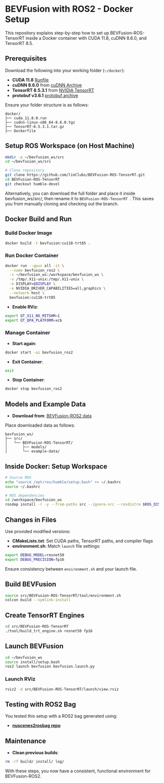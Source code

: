 # BEVFusion with ROS2 - Docker Setup

This repository explains step-by-step how to set up BEVFusion-ROS-TensorRT inside a Docker container with CUDA 11.8, cuDNN 8.6.0, and TensorRT 8.5.

## Prerequisites

Download the following into your working folder (`~/docker`):

* **CUDA 11.8** [Runfile](https://developer.nvidia.com/cuda-11-8-0-download-archive?target_os=Linux&target_arch=x86_64&Distribution=Ubuntu&target_version=22.04&target_type=runfile_local)
* **cuDNN 8.6.0** from [cuDNN Archive](https://developer.nvidia.com/rdp/cudnn-archive)
* **TensorRT 8.5.3.1** from [NVIDIA TensorRT](https://developer.nvidia.com/nvidia-tensorrt-8x-download)
* **protobuf v3.6.1** [protobuf archive](https://github.com/protocolbuffers/protobuf/archive/refs/tags/v3.6.1.tar.gz)

Ensure your folder structure is as follows:

```
docker/
├── cuda_11.8.0.run
├── cudnn-linux-x86_64-8.6.0.tgz
├── TensorRT-8.5.3.1.tar.gz
├── Dockerfile
```

## Setup ROS Workspace (on Host Machine)

```bash
mkdir -p ~/bevfusion_ws/src
cd ~/bevfusion_ws/src

# Clone repository
git clone https://github.com/linClubs/BEVFusion-ROS-TensorRT.git
cd BEVFusion-ROS-TensorRT
git checkout humble-devel
```
Alternatively, you can download the full folder and place it inside bevfusion_ws/src/, then rename it to ```BEVFusion-ROS-TensorRT ```. This saves you from manually cloning and checking out the branch.

## Docker Build and Run

### Build Docker Image

```bash
docker build -t bevfusion:cu118-trt85 .
```

### Run Docker Container

```bash
docker run --gpus all -it \
  --name bevfusion_ros2 \
  -v ~/bevfusion_ws:/workspace/bevfusion_ws \
  -v /tmp/.X11-unix:/tmp/.X11-unix \
  -e DISPLAY=$DISPLAY \
  -e NVIDIA_DRIVER_CAPABILITIES=all,graphics \
  --network host \
  bevfusion:cu118-trt85
```

* **Enable RViz**:

```bash
export QT_X11_NO_MITSHM=1
export QT_QPA_PLATFORM=xcb
```

### Manage Container

* **Start again**:

```bash
docker start -ai bevfusion_ros2
```

* **Exit Container**:

```bash
exit
```

* **Stop Container**:

```bash
docker stop bevfusion_ros2
```

## Models and Example Data

* **Download from**: [BEVFusion-ROS2 data](https://universityoflincoln-my.sharepoint.com/:f:/r/personal/26619055_students_lincoln_ac_uk/Documents/PhD%20-%20Prabuddhi%20-%202025/Reports/5%20-%20May/BEVFusion%20-%20ROS2?csf=1&web=1&e=6Mny1I)

Place downloaded data as follows:

```
bevfusion_ws/
├── src/
│   └── BEVFusion-ROS-TensorRT/
│       ├── models/
│       └── example-data/
```

## Inside Docker: Setup Workspace

```bash
# Source ROS
echo "source /opt/ros/humble/setup.bash" >> ~/.bashrc
source ~/.bashrc

# ROS dependencies
cd /workspace/bevfusion_ws
rosdep install -r -y --from-paths src --ignore-src --rosdistro $ROS_DISTRO
```

## Changes in Files

Use provided modified versions:

* **CMakeLists.txt**: Set CUDA paths, TensorRT paths, and compiler flags
* **environment.sh**: Match `launch` file settings:

```bash
export DEBUG_MODEL=resnet50
export DEBUG_PRECISION=fp16
```

Ensure consistency between `environment.sh` and your launch file.

## Build BEVFusion

```bash
source src/BEVFusion-ROS-TensorRT/tool/environment.sh
colcon build --symlink-install
```

## Create TensorRT Engines

```bash
cd src/BEVFusion-ROS-TensorRT
./tool/build_trt_engine.sh resnet50 fp16
```

## Launch BEVFusion

```bash
cd ~/bevfusion_ws
source install/setup.bash
ros2 launch bevfusion bevfusion.launch.py
```

### Launch RViz

```bash
rviz2 -d src/BEVFusion-ROS-TensorRT/launch/view.rviz
```

## Testing with ROS2 Bag

You tested this setup with a ROS2 bag generated using:

* **[nuscenes2rosbag repo](https://github.com/Prabuddhi-05/nuscenes2rosbag)**

## Maintenance

* **Clean previous builds**:

```bash
rm -rf build/ install/ log/
```

With these steps, you now have a consistent, functional environment for BEVFusion-ROS2.
